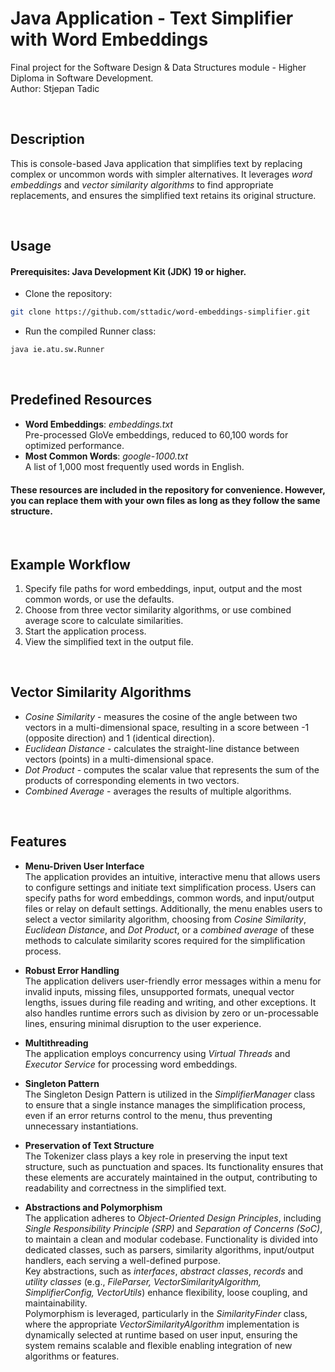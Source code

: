 # Java Application - Text Simplifier with Word Embeddings
Final project for the Software Design & Data Structures module - Higher Diploma in Software Development. <br>
Author: Stjepan Tadic

<br>

## Description
This is console-based Java application that simplifies text by replacing complex or uncommon words with simpler alternatives. It leverages *word embeddings* and *vector similarity algorithms* to find appropriate replacements, and ensures the simplified text retains its original structure.

<br>

## Usage
#### Prerequisites: Java Development Kit (JDK) 19 or higher.
- Clone the repository:
```bash
git clone https://github.com/sttadic/word-embeddings-simplifier.git
```

- Run the compiled Runner class:
```bash
java ie.atu.sw.Runner
```
<br>

## Predefined Resources
- **Word Embeddings**:  *embeddings.txt* <br>
Pre-processed GloVe embeddings, reduced to 60,100 words for optimized performance.
- **Most Common Words**:  *google-1000.txt* <br>
A list of 1,000 most frequently used words in English.
#### These resources are included in the repository for convenience. However, you can replace them with your own files as long as they follow the same structure.

<br>

## Example Workflow
1. Specify file paths for word embeddings, input, output and the most common words, or use the defaults.
2. Choose from three vector similarity algorithms, or use combined average score to calculate similarities.
3. Start the application process.
4. View the simplified text in the output file.

<br>

## Vector Similarity Algorithms
- *Cosine Similarity* - measures the cosine of the angle between two vectors in a multi-dimensional space, resulting in a score between -1 (opposite direction) and 1 (identical direction).
- *Euclidean Distance* - calculates the straight-line distance between vectors (points) in a multi-dimensional space.
- *Dot Product* - computes the scalar value that represents the sum of the products of corresponding elements in two vectors.
- *Combined Average* - averages the results of multiple algorithms.

<br>

## Features
- **Menu-Driven User Interface** <br>
The application provides an intuitive, interactive menu that allows users to configure settings and initiate text simplification process. Users can specify paths for word embeddings, common words, and input/output files or relay on default settings. Additionally, the menu enables users to select a vector similarity algorithm, choosing from *Cosine Similarity*, *Euclidean Distance*, and *Dot Product*, or a *combined average* of these methods to calculate similarity scores required for the simplification process.

- **Robust Error Handling** <br>
The application delivers user-friendly error messages within a menu for invalid inputs, missing files, unsupported formats, unequal vector lengths, issues during file reading and writing, and other exceptions. It also handles runtime errors such as division by zero or un-processable lines, ensuring minimal disruption to the user experience.

- **Multithreading** <br>
The application employs concurrency using *Virtual Threads* and *Executor Service* for processing word embeddings.

- **Singleton Pattern** <br> 
The Singleton Design Pattern is utilized in the *SimplifierManager* class to ensure that a single instance manages the simplification process, even if an error returns control to the menu, thus preventing unnecessary instantiations.

- **Preservation of Text Structure** <br>
The Tokenizer class plays a key role in preserving the input text structure, such as punctuation and spaces. Its functionality ensures that these elements are accurately maintained in the output, contributing to readability and correctness in the simplified text.

- **Abstractions and Polymorphism** <br> 
The application adheres to *Object-Oriented Design Principles*, including *Single Responsibility Principle (SRP)* and *Separation of Concerns (SoC)*, to maintain a clean and modular codebase. Functionality is divided into dedicated classes, such as parsers, similarity algorithms, input/output handlers, each serving a well-defined purpose.<br>Key abstractions, such as *interfaces*, *abstract classes*, *records* and *utility classes* (e.g., *FileParser, VectorSimilarityAlgorithm, SimplifierConfig, VectorUtils*) enhance flexibility, loose coupling, and maintainability.
<br> Polymorphism is leveraged, particularly in the *SimilarityFinder* class, where the appropriate *VectorSimilarityAlgorithm* implementation is dynamically selected at runtime based on user input, ensuring the system remains scalable and flexible enabling integration of new algorithms or features.